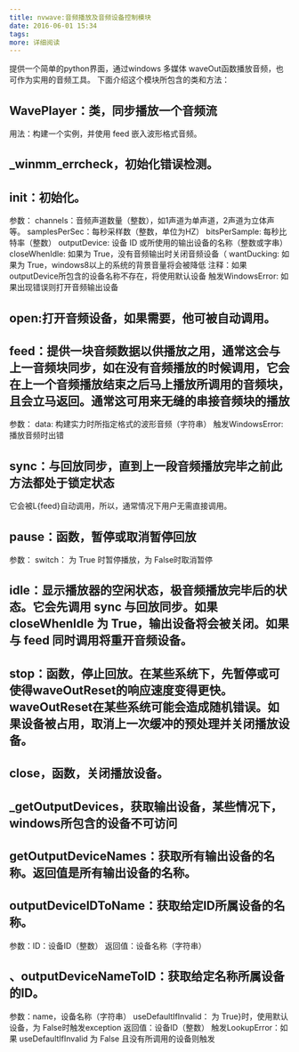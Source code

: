 ```yaml
---
title: nvwave:音频播放及音频设备控制模块
date: 2016-06-01 15:34
tags:
more: 详细阅读
---
```

提供一个简单的python界面，通过windows 多媒体 waveOut函数播放音频，也可作为实用的音频工具。
下面介绍这个模块所包含的类和方法：
## WavePlayer：类，同步播放一个音频流 
用法：构建一个实例，并使用 feed 嵌入波形格式音频。
## _winmm_errcheck，初始化错误检测。 
## __init__：初始化。 
参数：
channels：音频声道数量（整数），如1声道为单声道，2声道为立体声等。
samplesPerSec：每秒采样数（整数，单位为HZ）
bitsPerSample: 每秒比特率（整数）
outputDevice: 设备 ID 或所使用的输出设备的名称（整数或字串）
closeWhenIdle: 如果为 True，没有音频输出时关闭音频设备（
wantDucking: 如果为 True，windows8以上的系统的背景音量将会被降低
注释：如果 outputDevice所包含的设备名称不存在，将使用默认设备
触发WindowsError: 如果出现错误则打开音频输出设备
## open:打开音频设备，如果需要，他可被自动调用。 
## feed：提供一块音频数据以供播放之用，通常这会与上一音频块同步，如在没有音频播放的时候调用，它会在上一个音频播放结束之后马上播放所调用的音频块，且会立马返回。通常这可用来无缝的串接音频块的播放 
参数：
data: 构建实力时所指定格式的波形音频（字符串）
触发WindowsError: 播放音频时出错
## sync：与回放同步，直到上一段音频播放完毕之前此方法都处于锁定状态 
它会被L{feed}自动调用，所以，通常情况下用户无需直接调用。
## pause：函数，暂停或取消暂停回放 
参数：
switch： 为 True 时暂停播放，为 False时取消暂停
## idle：显示播放器的空闲状态，极音频播放完毕后的状态。它会先调用 sync 与回放同步。如果 closeWhenIdle 为 True，输出设备将会被关闭。如果与 feed 同时调用将重开音频设备。 
## stop：函数，停止回放。在某些系统下，先暂停或可使得waveOutReset的响应速度变得更快。waveOutReset在某些系统可能会造成随机错误。如果设备被占用，取消上一次缓冲的预处理并关闭播放设备。 
## close，函数，关闭播放设备。 
## _getOutputDevices，获取输出设备，某些情况下，windows所包含的设备不可访问 
## getOutputDeviceNames：获取所有输出设备的名称。返回值是所有输出设备的名称。 
## outputDeviceIDToName：获取给定ID所属设备的名称。 
参数：ID：设备ID（整数）
返回值：设备名称（字符串）
## 、outputDeviceNameToID：获取给定名称所属设备的ID。 
参数：name，设备名称（字符串）
useDefaultIfInvalid： 为 True}时，使用默认设备，为 False时触发exception
返回值：设备ID（整数）
触发LookupError：如果 useDefaultIfInvalid 为 False 且没有所调用的设备则触发